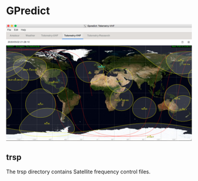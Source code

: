 # GPredict

![GPredict Radio Control](GPredict_example.png)

## trsp

The trsp directory contains Satellite frequency control files.
